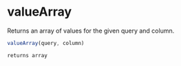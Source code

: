 # valueArray

Returns an array of values for the given query and column.

```javascript
valueArray(query, column)
```

```javascript
returns array
```
